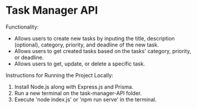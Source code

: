 # Task Manager API

Functionality:
- Allows users to create new tasks by inputing the title, description (optional), category, priority, and deadline of the new task.
- Allows users to get created tasks based on the tasks' category, priority, or deadline.
- Allows users to get, update, or delete a specific task.

Instructions for Running the Project Locally:
1. Install Node.js along with Express.js and Prisma.
2. Run a new terminal on the task-manager-API folder.
3. Execute 'node index.js' or 'npm run serve' in the terminal.
